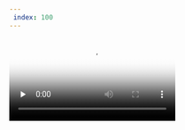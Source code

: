 ```yaml
---
 index: 100
---
```

<article class="p-3 ">
    <div class="u-width--50v py-4 mx-auto">
        <video id="my-video" class="embed-responsive video-js vjs-default-skin vjs-big-play-centered" width controls preload="none"
            poster="{{ " /assets/video/powercraft.cover.jpg " }}" data-setup='{"fluid": true}'>
            <source src="https://powercraft.ams3.digitaloceanspaces.com/powercraft.mp4" type='video/mp4'>
            <p class="vjs-no-js">
                To view this video please enable JavaScript, and consider upgrading to a web browser that
                <a href="http://videojs.com/html5-video-support/" target="_blank">supports HTML5 video</a>
            </p>
        </video>
    </div>
</article>